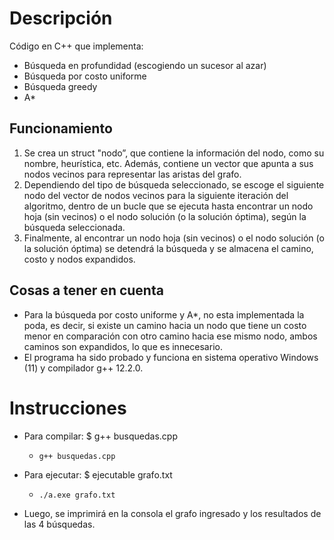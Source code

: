 # Descripción
Código en C++ que implementa: 
 -	Búsqueda en profundidad (escogiendo un sucesor al azar)
 -	Búsqueda por costo uniforme
 -	Búsqueda greedy
 -	A*

## Funcionamiento
 1. Se crea un struct "nodo”, que contiene la información del nodo, como su nombre, heurística, etc. Además, contiene un vector que apunta a sus nodos vecinos para representar las aristas del grafo. 
 2. Dependiendo del tipo de búsqueda seleccionado, se escoge el siguiente nodo del vector de nodos vecinos para la siguiente iteración del algoritmo, dentro de un bucle que se ejecuta hasta encontrar un nodo hoja (sin vecinos) o el nodo solución (o la solución óptima), según la búsqueda seleccionada. 
 3. Finalmente, al encontrar un nodo hoja (sin vecinos) o el nodo solución (o la solución óptima) se detendrá la búsqueda y se almacena el camino, costo y nodos expandidos.

## Cosas a tener en cuenta
 - Para la búsqueda por costo uniforme y A*, no esta implementada la poda, es decir, si existe un camino hacia un nodo que tiene un costo menor en comparación con otro camino hacia ese mismo nodo, ambos caminos son expandidos, lo que es innecesario.
 - El programa ha sido probado y funciona en sistema operativo Windows (11) y compilador g++ 12.2.0.

# Instrucciones 
- Para compilar: $ g++ busquedas.cpp

	- `g++ busquedas.cpp`

- Para ejecutar: $ ejecutable grafo.txt

	- `./a.exe grafo.txt`

- Luego, se imprimirá en la consola el grafo ingresado y los resultados de las 4 búsquedas. 


